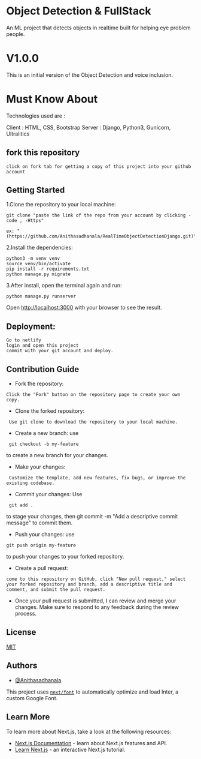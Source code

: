 
# Object Detection & FullStack

An ML project that detects objects in realtime built for helping eye problem people.

# V1.0.0
This is an initial version of the Object Detection and voice inclusion.

# Must Know About

Technologies used are :

Client :  HTML, CSS, Bootstrap
Server : Django, Python3, Gunicorn, Ultralitics



## fork this repository

```
click on fork tab for getting a copy of this project into your github account

```


## Getting Started

1.Clone the repository to your local machine:

```git
git clone "paste the link of the repo from your account by clicking -code , -Https"

ex: "(https://github.com/Anithasadhanala/RealTimeObjectDetectionDjango.git)"

```


2.Install the dependencies:

```git
python3 -m venv venv
source venv/bin/activate
pip install -r requirements.txt
python manage.py migrate
```


3.After install, open the terminal again and run:

```git
python manage.py runserver
```

Open [http://localhost:3000](http://localhost:3000) with your browser to see the result.


## Deployment:

```chrome
Go to netlify
login and open this project
commit with your git account and deploy.
```




## Contribution Guide
- Fork the repository: 
```
Click the "Fork" button on the repository page to create your own copy.
```


- Clone the forked repository:
```
 Use git clone to download the repository to your local machine.
```
- Create a new branch: use
```
 git checkout -b my-feature
```
  to create a new branch for your changes.

- Make your changes:
```
 Customize the template, add new features, fix bugs, or improve the existing codebase.
```
- Commit your changes: Use
```
 git add . 
 ```
 to stage your changes, then git commit -m "Add a descriptive commit message" to commit them.



- Push your changes: use
``` 
git push origin my-feature 
```
to push your changes to your forked repository.

- Create a pull request:
``` 
come to this repository on GitHub, click "New pull request," select your forked repository and branch, add a descriptive title and comment, and submit the pull request.
```

- Once your pull request is submitted, I can review and merge your changes. Make sure to respond to any feedback during the review process.




## License

[MIT](https://choosealicense.com/licenses/mit/)





## Authors

- [@Anithasadhanala](https://github.com/Anithasadhanala)







This project uses [`next/font`](https://nextjs.org/docs/basic-features/font-optimization) to automatically optimize and load Inter, a custom Google Font.

## Learn More

To learn more about Next.js, take a look at the following resources:

- [Next.js Documentation](https://nextjs.org/docs) - learn about Next.js features and API.
- [Learn Next.js](https://nextjs.org/learn) - an interactive Next.js tutorial.
